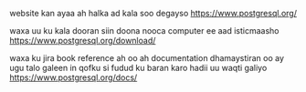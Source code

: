 website kan ayaa ah halka ad kala soo degayso 
https://www.postgresql.org/

waxa uu ku kala dooran siin doona nooca computer ee aad isticmaasho
https://www.postgresql.org/download/


waxa ku jira book reference ah oo ah documentation 
dhamaystiran oo ay ugu talo galeen in 
qofku si fudud ku baran karo hadii uu waqti galiyo 
https://www.postgresql.org/docs/